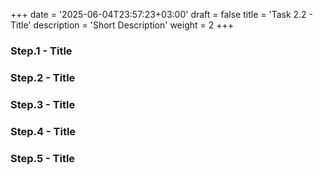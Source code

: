 +++
date = '2025-06-04T23:57:23+03:00'
draft = false
title = 'Task 2.2 - Title'
description = 'Short Description'
weight = 2
+++


### Step.1 - Title

### Step.2 - Title

### Step.3 - Title

### Step.4 - Title

### Step.5 - Title
